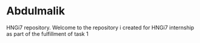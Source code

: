 # Abdulmalik
HNGi7 repository.
Welcome to the repository i created for HNGi7 internship as part of the fulfillment of task 1
